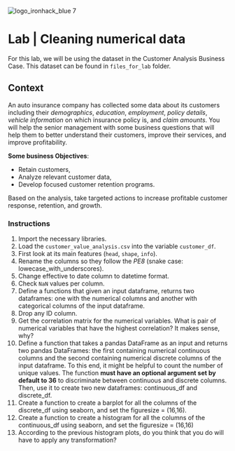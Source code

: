 ![logo_ironhack_blue 7](https://user-images.githubusercontent.com/23629340/40541063-a07a0a8a-601a-11e8-91b5-2f13e4e6b441.png)

# Lab | Cleaning numerical data

For this lab, we will be using the dataset in the Customer Analysis Business Case. This dataset can be found in `files_for_lab` folder.

## Context

An auto insurance company has collected some data about its customers including their _demographics_, _education_, _employment_, _policy details_, _vehicle information_ on which insurance policy is, and _claim amounts_. You will help the senior management with some business questions that will help them to better understand their customers, improve their services, and improve profitability.

**Some business Objectives**:

- Retain customers,
- Analyze relevant customer data,
- Develop focused customer retention programs.

Based on the analysis, take targeted actions to increase profitable customer response, retention, and growth.

### Instructions

1. Import the necessary libraries.
2. Load the `customer_value_analysis.csv` into the variable `customer_df`.
3. First look at its main features (`head`, `shape`, `info`).
4. Rename the columns so they follow the _PE8_ (snake case: lowecase_with_underscores).
5. Change effective to date column to datetime format.
6. Check `NaN` values per column.
7. Define a functions that given an input dataframe, returns two dataframes: one with the numerical columns and another with categorical columns of the input dataframe.
8. Drop any ID column.
9. Get the correlation matrix for the numerical variables. What is pair of numerical variables that have the highest correlation? It makes sense, why?
10. Define a function that takes a pandas DataFrame as an input and returns two pandas DataFrames: the first containing numerical continuous columns and the second containing numerical discrete columns of the input dataframe. To this end, it might be helpful to count the number of unique values. The function **must have an optional argument set by default to 36** to discriminate between continuous and discrete columns. Then, use it to create two new dataframes: continuous_df and discrete_df. 
11. Create a function to create a barplot for all the columns of the discrete_df using seaborn, and set the figuresize = (16,16). 
12. Create a function to create a histogram for all the columns of the continuous_df using seaborn, and set the figuresize = (16,16)
13. According to the previous histogram plots, do you think that you do will have to apply any transformation?
